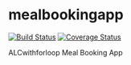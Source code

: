 # mealbookingapp

[![Build Status](https://travis-ci.com/jhaastrup/mealbookingapp.svg?branch=develop)](https://travis-ci.com/jhaastrup/mealbookingapp)
[![Coverage Status](https://coveralls.io/repos/github/jhaastrup/mealbookingapp/badge.svg?branch=setup-travis)](https://coveralls.io/github/jhaastrup/mealbookingapp?branch=setup-travis)

ALCwithforloop Meal Booking App
